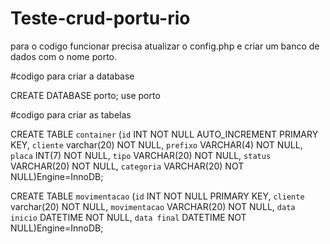 # Teste-crud-portu-rio

para o codigo funcionar precisa atualizar o config.php e criar um banco de dados com o nome porto.

#codigo para criar a database

CREATE DATABASE porto;
use porto

#codigo para criar as tabelas

CREATE TABLE `container` (`id` INT NOT NULL AUTO_INCREMENT PRIMARY KEY, `cliente` varchar(20) NOT NULL, `prefixo` VARCHAR(4) NOT NULL, `placa` INT(7) NOT NULL, `tipo` VARCHAR(20) NOT NULL, `status` VARCHAR(20) NOT NULL, `categoria` VARCHAR(20) NOT NULL)Engine=InnoDB;

CREATE TABLE `movimentacao` (`id` INT NOT NULL PRIMARY KEY, `cliente` varchar(20) NOT NULL, `movimentacao` VARCHAR(20) NOT NULL, `data inicio` DATETIME NOT NULL, `data final` DATETIME NOT NULL)Engine=InnoDB;
